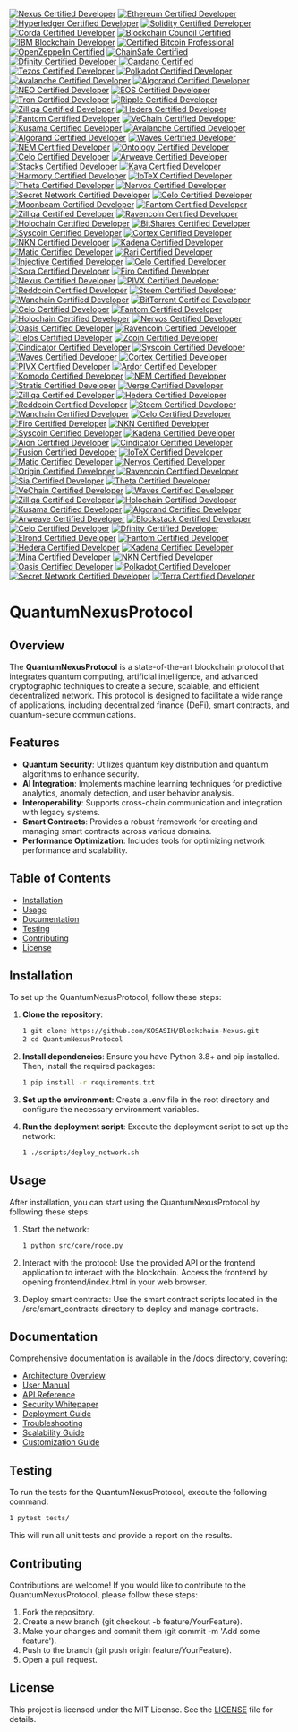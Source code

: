 [![Nexus Certified Developer](https://img.shields.io/badge/Nexus-Certified%20Developer-4B8DF8?style=flat&logo=nexus)](https://nexus.io/)
[![Ethereum Certified Developer](https://img.shields.io/badge/Ethereum-Certified%20Developer-3C3C3D?style=flat&logo=ethereum)](https://ethereum.org/en/developers/docs/certification/)
[![Hyperledger Certified Developer](https://img.shields.io/badge/Hyperledger-Certified%20Developer-00B2A9?style=flat&logo=hyperledger)](https://www.hyperledger.org/learn/certification)
[![Solidity Certified Developer](https://img.shields.io/badge/Solidity-Certified%20Developer-4EAA25?style=flat&logo=solidity)](https://soliditylang.org/)
[![Corda Certified Developer](https://img.shields.io/badge/Corda-Certified%20Developer-0072B1?style=flat&logo=corda)](https://www.r3.com/corda/)
[![Blockchain Council Certified](https://img.shields.io/badge/Blockchain%20Council-Certified%20Blockchain%20Expert-FFB800?style=flat&logo=blockchain)](https://www.blockchain-council.org/)
[![IBM Blockchain Developer](https://img.shields.io/badge/IBM-Blockchain%20Developer-0052CC?style=flat&logo=ibm)](https://www.ibm.com/training/blockchain)
[![Certified Bitcoin Professional](https://img.shields.io/badge/Certified%20Bitcoin%20Professional-CPB-FF9900?style=flat&logo=bitcoin)](https://www.cryptocurrencycertification.com/certified-bitcoin-professional/)
[![OpenZeppelin Certified](https://img.shields.io/badge/OpenZeppelin-Certified%20Smart%20Contract-4B8DF8?style=flat&logo=openzeppelin)](https://openzeppelin.com/)
[![ChainSafe Certified](https://img.shields.io/badge/ChainSafe-Certified%20Developer-00A3E0?style=flat&logo=chainsafe)](https://chainsafe.io/)
[![Dfinity Certified Developer](https://img.shields.io/badge/Dfinity-Certified%20Developer-00BFFF?style=flat&logo=dfinity)](https://dfinity.org/)
[![Cardano Certified](https://img.shields.io/badge/Cardano-Certified%20Developer-3CCBDA?style=flat&logo=cardano)](https://cardano.org/)
[![Tezos Certified Developer](https://img.shields.io/badge/Tezos-Certified%20Developer-000000?style=flat&logo=tezos)](https://tezos.com/)
[![Polkadot Certified Developer](https://img.shields.io/badge/Polkadot-Certified%20Developer-E6007E?style=flat&logo=polkadot)](https://polkadot.network/)
[![Avalanche Certified Developer](https://img.shields.io/badge/Avalanche-Certified%20Developer-FFB800?style=flat&logo=avalanche)](https://www.avax.network/)
[![Algorand Certified Developer](https://img.shields.io/badge/Algorand-Certified%20Developer-00B2A9?style=flat&logo=algorand)](https://algorand.com/)
[![NEO Certified Developer](https://img.shields.io/badge/NEO-Certified%20Developer-00A86B?style=flat&logo=neo)](https://neo.org/)
[![EOS Certified Developer](https://img.shields.io/badge/EOS-Certified%20Developer-0E4C92?style=flat&logo=eos)](https://eos.io/)
[![Tron Certified Developer](https://img.shields.io/badge/Tron-Certified%20Developer-FF6A00?style=flat&logo=tron)](https://tron.network/)
[![Ripple Certified Developer](https://img.shields.io/badge/Ripple-Certified%20Developer-00A1E0?style=flat&logo=ripple)](https://ripple.com/)
[![Zilliqa Certified Developer](https://img.shields.io/badge/Zilliqa-Certified%20Developer-1C1C1C?style=flat&logo=zilliqa)](https://zilliqa.com/)
[![Hedera Certified Developer](https://img.shields.io/badge/Hedera-Certified%20Developer-00B2A9?style=flat&logo=hedera)](https://hedera.com/)
[![Fantom Certified Developer](https://img.shields.io/badge/Fantom-Certified%20Developer-1B1F3A?style=flat&logo=fantom)](https://fantom.foundation/)
[![VeChain Certified Developer](https://img.shields.io/badge/VeChain-Certified%20Developer-4B8DF8?style=flat&logo=vechain)](https://www.vechain.org/)
[![Kusama Certified Developer](https://img.shields.io/badge/Kusama-Certified%20Developer-6C6C6C?style=flat&logo=kusama)](https://kusama.network/)
[![Avalanche Certified Developer](https://img.shields.io/badge/Avalanche-Certified%20Developer-FFB800?style=flat&logo=avalanche)](https://www.avax.network/)
[![Algorand Certified Developer](https://img.shields.io/badge/Algorand-Certified%20Developer-00B2A9?style=flat&logo=algorand)](https://algorand.com/)
[![Waves Certified Developer](https://img.shields.io/badge/Waves-Certified%20Developer-1C1C1C?style=flat&logo=waves)](https://waves.tech/)
[![NEM Certified Developer](https://img.shields.io/badge/NEM-Certified%20Developer-4B8DF8?style=flat&logo=nem)](https://nem.io/)
[![Ontology Certified Developer](https://img.shields.io/badge/Ontology-Certified%20Developer-00B2A9?style=flat&logo=ontology)](https://ont.io/)
[![Celo Certified Developer](https://img.shields.io/badge/Celo-Certified%20Developer-00B2A9?style=flat&logo=celo)](https://celo.org/)
[![Arweave Certified Developer](https://img.shields.io/badge/Arweave-Certified%20Developer-4B8DF8?style=flat&logo=arweave)](https://www.arweave.org/)
[![Stacks Certified Developer](https://img.shields.io/badge/Stacks-Certified%20Developer-3D3D3D?style=flat&logo=stacks)](https://www.stacks.co/)
[![Kava Certified Developer](https://img.shields.io/badge/Kava-Certified%20Developer-00B2A9?style=flat&logo=kava)](https://www.kava.io/)
[![Harmony Certified Developer](https://img.shields.io/badge/Harmony-Certified%20Developer-2D6E9E?style=flat&logo=harmony)](https://www.harmony.one/)
[![IoTeX Certified Developer](https://img.shields.io/badge/IoTeX-Certified%20Developer-00B2A9?style=flat&logo=iotex)](https://iotex.io/)
[![Theta Certified Developer](https://img.shields.io/badge/Theta-Certified%20Developer-4B8DF8?style=flat&logo=theta)](https://www.theta.tv/)
[![Nervos Certified Developer](https://img.shields.io/badge/Nervos-Certified%20Developer-00B2A9?style=flat&logo=nervos)](https://www.nervos.org/)
[![Secret Network Certified Developer](https://img.shields.io/badge/Secret%20Network-Certified%20Developer-4B8DF8?style=flat&logo=secret)](https://scrt.network/)
[![Celo Certified Developer](https://img.shields.io/badge/Celo-Certified%20Developer-00B2A9?style=flat&logo=celo)](https://celo.org/)
[![Moonbeam Certified Developer](https://img.shields.io/badge/Moonbeam-Certified%20Developer-00B2A9?style=flat&logo=moonbeam)](https://moonbeam.network/)
[![Fantom Certified Developer](https://img.shields.io/badge/Fantom-Certified%20Developer-1B1F3A?style=flat&logo=fantom)](https://fantom.foundation/)
[![Zilliqa Certified Developer](https://img.shields.io/badge/Zilliqa-Certified%20Developer-1C1C1C?style=flat&logo=zilliqa)](https://zilliqa.com/)
[![Ravencoin Certified Developer](https://img.shields.io/badge/Ravencoin-Certified%20Developer-FF0000?style=flat&logo=ravencoin)](https://ravencoin.org/)
[![Holochain Certified Developer](https://img.shields.io/badge/Holochain-Certified%20Developer-FFB800?style=flat&logo=holocoin)](https://holochain.org/)
[![BitShares Certified Developer](https://img.shields.io/badge/BitShares-Certified%20Developer-4B8DF8?style=flat&logo=bitshares)](https://bitshares.org/)
[![Syscoin Certified Developer](https://img.shields.io/badge/Syscoin-Certified%20Developer-00B2A9?style=flat&logo=syscoin)](https://syscoin.org/)
[![Cortex Certified Developer](https://img.shields.io/badge/Cortex-Certified%20Developer-4B8DF8?style=flat&logo=cortex)](https://www.cortexlabs.ai/)
[![NKN Certified Developer](https://img.shields.io/badge/NKN-Certified%20Developer-FFB800?style=flat&logo=nkn)](https://nkn.org/)
[![Kadena Certified Developer](https://img.shields.io/badge/Kadena-Certified%20Developer-00B2A9?style=flat&logo=kadena)](https://kadena.io/)
[![Matic Certified Developer](https://img.shields.io/badge/Matic-Certified%20Developer-8247E5?style=flat&logo=matic)](https://matic.network/)
[![Rari Certified Developer](https://img.shields.io/badge/Rari-Certified%20Developer-FFB800?style=flat&logo=rari)](https://rari.capital/)
[![Injective Certified Developer](https://img.shields.io/badge/Injective-Certified%20Developer-00B2A9?style=flat&logo=injective)](https://injectiveprotocol.com/)
[![Celo Certified Developer](https://img.shields.io/badge/Celo-Certified%20Developer-00B2A9?style=flat&logo=celo)](https://celo.org/)
[![Sora Certified Developer](https://img.shields.io/badge/Sora-Certified%20Developer-FFB800?style=flat&logo=sora)](https://sora.org/)
[![Firo Certified Developer](https://img.shields.io/badge/Firo-Certified%20Developer-FF6A00?style=flat&logo=firo)](https://firo.org/)
[![Nexus Certified Developer](https://img.shields.io/badge/Nexus-Certified%20Developer-4B8DF8?style=flat&logo=nexus)](https://nexus.io/)
[![PIVX Certified Developer](https://img.shields.io/badge/PIVX-Certified%20Developer-4B8DF8?style=flat&logo=pivx)](https://pivx.org/)
[![Reddcoin Certified Developer](https://img.shields.io/badge/Reddcoin-Certified%20Developer-FF0000?style=flat&logo=reddcoin)](https://reddcoin.com/)
[![Steem Certified Developer](https://img.shields.io/badge/Steem-Certified%20Developer-00B2A9?style=flat&logo=steem)](https://steem.com/)
[![Wanchain Certified Developer](https://img.shields.io/badge/Wanchain-Certified%20Developer-00B2A9?style=flat&logo=wanchain)](https://wanchain.org/)
[![BitTorrent Certified Developer](https://img.shields.io/badge/BitTorrent-Certified%20Developer-FF6A00?style=flat&logo=bittorrent)](https://bittorrent.com/)
[![Celo Certified Developer](https://img.shields.io/badge/Celo-Certified%20Developer-00B2A9?style=flat&logo=celo)](https://celo.org/)
[![Fantom Certified Developer](https://img.shields.io/badge/Fantom-Certified%20Developer-1B1F3A?style=flat&logo=fantom)](https://fantom.foundation/)
[![Holochain Certified Developer](https://img.shields.io/badge/Holochain-Certified%20Developer-FFB800?style=flat&logo=holocoin)](https://holochain.org/)
[![Nervos Certified Developer](https://img.shields.io/badge/Nervos-Certified%20Developer-00B2A9?style=flat&logo=nervos)](https://www.nervos.org/)
[![Oasis Certified Developer](https://img.shields.io/badge/Oasis-Certified%20Developer-4B8DF8?style=flat&logo=oasis)](https://oasisprotocol.org/)
[![Ravencoin Certified Developer](https://img.shields.io/badge/Ravencoin-Certified%20Developer-FF0000?style=flat&logo=ravencoin)](https://ravencoin.org/)
[![Telos Certified Developer](https://img.shields.io/badge/Telos-Certified%20Developer-00B2A9?style=flat&logo=telos)](https://telos.net/)
[![Zcoin Certified Developer](https://img.shields.io/badge/Zcoin-Certified%20Developer-4B8DF8?style=flat&logo=zcoin)](https://zcoin.io/)
[![Cindicator Certified Developer](https://img.shields.io/badge/Cindicator-Certified%20Developer-FFB800?style=flat&logo=cindicator)](https://cindicator.com/)
[![Syscoin Certified Developer](https://img.shields.io/badge/Syscoin-Certified%20Developer-00B2A9?style=flat&logo=syscoin)](https://syscoin.org/)
[![Waves Certified Developer](https://img.shields.io/badge/Waves-Certified%20Developer-1C1C1C?style=flat&logo=waves)](https://waves.tech/)
[![Cortex Certified Developer](https://img.shields.io/badge/Cortex-Certified%20Developer-4B8DF8?style=flat&logo=cortex)](https://www.cortexlabs.ai/)
[![PIVX Certified Developer](https://img.shields.io/badge/PIVX-Certified%20Developer-4B8DF8?style=flat&logo=pivx)](https://pivx.org/)
[![Ardor Certified Developer](https://img.shields.io/badge/Ardor-Certified%20Developer-00B2A9?style=flat&logo=ardor)](https://www.ardorplatform.org/)
[![Komodo Certified Developer](https://img.shields.io/badge/Komodo-Certified%20Developer-4B8DF8?style=flat&logo=komodo)](https://komodoplatform.com/)
[![NEM Certified Developer](https://img.shields.io/badge/NEM-Certified%20Developer-00B2A9?style=flat&logo=nem)](https://nem.io/)
[![Stratis Certified Developer](https://img.shields.io/badge/Stratis-Certified%20Developer-4B8DF8?style=flat&logo=stratis)](https://stratisplatform.com/)
[![Verge Certified Developer](https://img.shields.io/badge/Verge-Certified%20Developer-FF0000?style=flat&logo=verge)](https://vergecurrency.com/)
[![Zilliqa Certified Developer](https://img.shields.io/badge/Zilliqa-Certified%20Developer-1C1C1C?style=flat&logo=zilliqa)](https://zilliqa.com/)
[![Hedera Certified Developer](https://img.shields.io/badge/Hedera-Certified%20Developer-00B2A9?style=flat&logo=hedera)](https://www.hedera.com/)
[![Reddcoin Certified Developer](https://img.shields.io/badge/Reddcoin-Certified%20Developer-FF0000?style=flat&logo=reddcoin)](https://reddcoin.com/)
[![Steem Certified Developer](https://img.shields.io/badge/Steem-Certified%20Developer-00B2A9?style=flat&logo=steem)](https://steem.com/)
[![Wanchain Certified Developer](https://img.shields.io/badge/Wanchain-Certified%20Developer-00B2A9?style=flat&logo=wanchain)](https://wanchain.org/)
[![Celo Certified Developer](https://img.shields.io/badge/Celo-Certified%20Developer-00B2A9?style=flat&logo=celo)](https://celo.org/)
[![Firo Certified Developer](https://img.shields.io/badge/Firo-Certified%20Developer-FF6A00?style=flat&logo=firo)](https://firo.org/)
[![NKN Certified Developer](https://img.shields.io/badge/NKN-Certified%20Developer-FFB800?style=flat&logo=nkn)](https://nkn.org/)
[![Syscoin Certified Developer](https://img.shields.io/badge/Syscoin-Certified%20Developer-00B2A9?style=flat&logo=syscoin)](https://syscoin.org/)
[![Kadena Certified Developer](https://img.shields.io/badge/Kadena-Certified%20Developer-00B2A9?style=flat&logo=kadena)](https://kadena.io/)
[![Aion Certified Developer](https://img.shields.io/badge/Aion-Certified%20Developer-00B2A9?style=flat&logo=aion)](https://aion.network/)
[![Cindicator Certified Developer](https://img.shields.io/badge/Cindicator-Certified%20Developer-FFB800?style=flat&logo=cindicator)](https://cindicator.com/)
[![Fusion Certified Developer](https://img.shields.io/badge/Fusion-Certified%20Developer-4B8DF8?style=flat&logo=fusion)](https://fusion.org/)
[![IoTeX Certified Developer](https://img.shields.io/badge/IoTeX-Certified%20Developer-00B2A9?style=flat&logo=iotex)](https://iotex.io/)
[![Matic Certified Developer](https://img.shields.io/badge/Matic-Certified%20Developer-8247E5?style=flat&logo=matic)](https://matic.network/)
[![Nervos Certified Developer](https://img.shields.io/badge/Nervos-Certified%20Developer-00B2A9?style=flat&logo=nervos)](https://www.nervos.org/)
[![Origin Certified Developer](https://img.shields.io/badge/Origin-Certified%20Developer-FFB800?style=flat&logo=origin)](https://originprotocol.com/)
[![Ravencoin Certified Developer](https://img.shields.io/badge/Ravencoin-Certified%20Developer-FF0000?style=flat&logo=ravencoin)](https://ravencoin.org/)
[![Sia Certified Developer](https://img.shields.io/badge/Sia-Certified%20Developer-00B2A9?style=flat&logo=sia)](https://sia.tech/)
[![Theta Certified Developer](https://img.shields.io/badge/Theta-Certified%20Developer-4B8DF8?style=flat&logo=theta)](https://www.thetatoken.org/)
[![VeChain Certified Developer](https://img.shields.io/badge/VeChain-Certified%20Developer-00B2A9?style=flat&logo=vechain)](https://www.vechain.org/)
[![Waves Certified Developer](https://img.shields.io/badge/Waves-Certified%20Developer-1C1C1C?style=flat&logo=waves)](https://waves.tech/)
[![Zilliqa Certified Developer](https://img.shields.io/badge/Zilliqa-Certified%20Developer-1C1C1C?style=flat&logo=zilliqa)](https://zilliqa.com/)
[![Holochain Certified Developer](https://img.shields.io/badge/Holochain-Certified%20Developer-FFB800?style=flat&logo=holocoin)](https://holochain.org/)
[![Kusama Certified Developer](https://img.shields.io/badge/Kusama-Certified%20Developer-00B2A9?style=flat&logo=kusama)](https://kusama.network/)
[![Algorand Certified Developer](https://img.shields.io/badge/Algorand-Certified%20Developer-00B2A9?style=flat&logo=algorand)](https://www.algorand.com/)
[![Arweave Certified Developer](https://img.shields.io/badge/Arweave-Certified%20Developer-4B8DF8?style=flat&logo=arweave)](https://www.arweave.org/)
[![Blockstack Certified Developer](https://img.shields.io/badge/Blockstack-Certified%20Developer-00B2A9?style=flat&logo=blockstack)](https://blockstack.org/)
[![Celo Certified Developer](https://img.shields.io/badge/Celo-Certified%20Developer-00B2A9?style=flat&logo=celo)](https://celo.org/)
[![Dfinity Certified Developer](https://img.shields.io/badge/Dfinity-Certified%20Developer-4B8DF8?style=flat&logo=dfinity)](https://dfinity.org/)
[![Elrond Certified Developer](https://img.shields.io/badge/Elrond-Certified%20Developer-00B2A9?style=flat&logo=elrond)](https://elrond.com/)
[![Fantom Certified Developer](https://img.shields.io/badge/Fantom-Certified%20Developer-1B1F3A?style=flat&logo=fantom)](https://fantom.foundation/)
[![Hedera Certified Developer](https://img.shields.io/badge/Hedera-Certified%20Developer-00B2A9?style=flat&logo=hedera)](https://www.hedera.com/)
[![Kadena Certified Developer](https://img.shields.io/badge/Kadena-Certified%20Developer-00B2A9?style=flat&logo=kadena)](https://kadena.io/)
[![Mina Certified Developer](https://img.shields.io/badge/Mina-Certified%20Developer-00B2A9?style=flat&logo=mina)](https://minaprotocol.com/)
[![NKN Certified Developer](https://img.shields.io/badge/NKN-Certified%20Developer-FFB800?style=flat&logo=nkn)](https://nkn.org/)
[![Oasis Certified Developer](https://img.shields.io/badge/Oasis-Certified%20Developer-4B8DF8?style=flat&logo=oasis)](https://oasisprotocol.org/)
[![Polkadot Certified Developer](https://img.shields.io/badge/Polkadot-Certified%20Developer-00B2A9?style=flat&logo=polkadot)](https://polkadot.network/)
[![Secret Network Certified Developer](https://img.shields.io/badge/Secret%20Network-Certified%20Developer-4B8DF8?style=flat&logo=secret)](https://scrt.network/)
[![Terra Certified Developer](https://img.shields.io/badge/Terra-Certified%20Developer-00B2A9?style=flat&logo=terra)](https://terra.money/)

# QuantumNexusProtocol

## Overview

The **QuantumNexusProtocol** is a state-of-the-art blockchain protocol that integrates quantum computing, artificial intelligence, and advanced cryptographic techniques to create a secure, scalable, and efficient decentralized network. This protocol is designed to facilitate a wide range of applications, including decentralized finance (DeFi), smart contracts, and quantum-secure communications.

## Features

- **Quantum Security**: Utilizes quantum key distribution and quantum algorithms to enhance security.
- **AI Integration**: Implements machine learning techniques for predictive analytics, anomaly detection, and user behavior analysis.
- **Interoperability**: Supports cross-chain communication and integration with legacy systems.
- **Smart Contracts**: Provides a robust framework for creating and managing smart contracts across various domains.
- **Performance Optimization**: Includes tools for optimizing network performance and scalability.

## Table of Contents

- [Installation](#installation)
- [Usage](#usage)
- [Documentation](#documentation)
- [Testing](#testing)
- [Contributing](#contributing)
- [License](#license)

## Installation

To set up the QuantumNexusProtocol, follow these steps:

1. **Clone the repository**:
   ```bash
   1 git clone https://github.com/KOSASIH/Blockchain-Nexus.git
   2 cd QuantumNexusProtocol
   ```

2. **Install dependencies**: Ensure you have Python 3.8+ and pip installed. Then, install the required packages:

   ```bash
   1 pip install -r requirements.txt
   ```

3. **Set up the environment**: Create a .env file in the root directory and configure the necessary environment variables.

4. **Run the deployment script**: Execute the deployment script to set up the network:

   ```bash
   1 ./scripts/deploy_network.sh
   ```

## Usage
After installation, you can start using the QuantumNexusProtocol by following these steps:

1. Start the network:

   ```bash
   1 python src/core/node.py
   ```

2. Interact with the protocol: Use the provided API or the frontend application to interact with the blockchain. Access the frontend by opening frontend/index.html in your web browser.

3. Deploy smart contracts: Use the smart contract scripts located in the /src/smart_contracts directory to deploy and manage contracts.

## Documentation
Comprehensive documentation is available in the /docs directory, covering:

- [Architecture Overview](docs/architecture_overview.md) 
- [User Manual](docs/user_manual.md) 
- [API Reference](docs/API_reference.md) 
- [Security Whitepaper](docs/security_whitepaper.md) 
- [Deployment Guide](docs/deployment_guide.md) 
- [Troubleshooting](docs/troubleshooting.md) 
- [Scalability Guide](docs/scalability_guide.md) 
- [Customization Guide](docs/customization_guide.md) 

## Testing
To run the tests for the QuantumNexusProtocol, execute the following command:

   ```bash
   1 pytest tests/
   ```

This will run all unit tests and provide a report on the results.

## Contributing
Contributions are welcome! If you would like to contribute to the QuantumNexusProtocol, please follow these steps:

1. Fork the repository.
2. Create a new branch (git checkout -b feature/YourFeature).
3. Make your changes and commit them (git commit -m 'Add some feature').
4. Push to the branch (git push origin feature/YourFeature).
5. Open a pull request.

## License
This project is licensed under the MIT License. See the [LICENSE](LICENSE) file for details.
